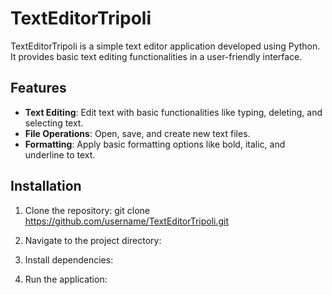 # TextEditorTripoli

TextEditorTripoli is a simple text editor application developed using Python. It provides basic text editing functionalities in a user-friendly interface.

## Features

- **Text Editing**: Edit text with basic functionalities like typing, deleting, and selecting text.
- **File Operations**: Open, save, and create new text files.
- **Formatting**: Apply basic formatting options like bold, italic, and underline to text.

## Installation

1. Clone the repository:
git clone https://github.com/username/TextEditorTripoli.git

2. Navigate to the project directory:

3. Install dependencies:

4. Run the application:

